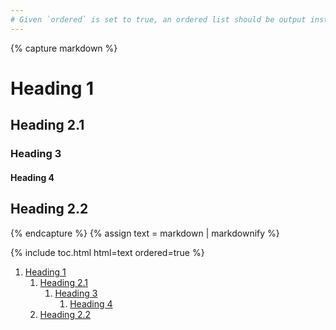 ```yaml
---
# Given `ordered` is set to true, an ordered list should be output instead of an unordered list
---
```


{% capture markdown %}
# Heading 1

## Heading 2.1

### Heading 3

#### Heading 4

## Heading 2.2
{% endcapture %}
{% assign text = markdown | markdownify %}

{% include toc.html html=text ordered=true %}

<!-- /// -->

<ol>
    <li>
        <a href="#heading-1">Heading 1</a>
        <ol>
            <li>
                <a href="#heading-21">Heading 2.1</a>
                <ol>
                    <li>
                        <a href="#heading-3">Heading 3</a>
                        <ol>
                            <li><a href="#heading-4">Heading 4</a></li>
                        </ol>
                    </li>
                </ol>
            </li>
            <li><a href="#heading-22">Heading 2.2</a></li>
        </ol>
    </li>
</ol>
